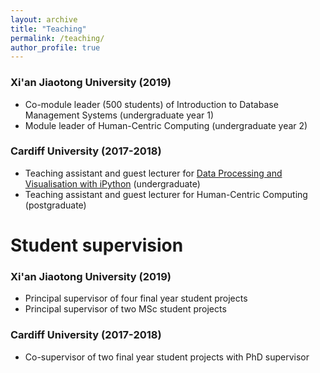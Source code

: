 ```yaml
---
layout: archive
title: "Teaching"
permalink: /teaching/
author_profile: true
---
```


### Xi'an Jiaotong University (2019) <br />
* Co-module leader (500 students) of Introduction to Database Management Systems (undergraduate year 1)
* Module leader of Human-Centric Computing (undergraduate year 2)

### Cardiff University (2017-2018) <br />
* Teaching assistant and guest lecturer for [Data Processing and Visualisation with iPython](https://data.cardiff.ac.uk/legacy/grails/module/CM2105/18A.html) (undergraduate)
* Teaching assistant and guest lecturer for Human-Centric Computing (postgraduate)


Student supervision
=====

### Xi'an Jiaotong University (2019) <br />
* Principal supervisor of four final year student projects
* Principal supervisor of two MSc student projects

### Cardiff University (2017-2018) <br />
* Co-supervisor of two final year student projects with PhD supervisor
